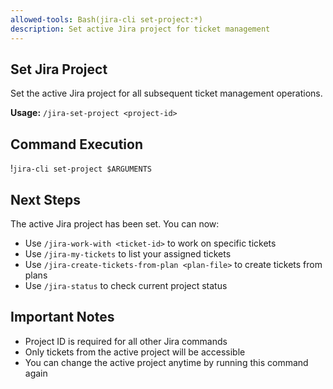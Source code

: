 ```yaml
---
allowed-tools: Bash(jira-cli set-project:*)
description: Set active Jira project for ticket management
---
```


## Set Jira Project

Set the active Jira project for all subsequent ticket management operations.

**Usage:** `/jira-set-project <project-id>`

## Command Execution

!`jira-cli set-project $ARGUMENTS`

## Next Steps

The active Jira project has been set. You can now:
- Use `/jira-work-with <ticket-id>` to work on specific tickets
- Use `/jira-my-tickets` to list your assigned tickets
- Use `/jira-create-tickets-from-plan <plan-file>` to create tickets from plans
- Use `/jira-status` to check current project status

## Important Notes

- Project ID is required for all other Jira commands
- Only tickets from the active project will be accessible
- You can change the active project anytime by running this command again
